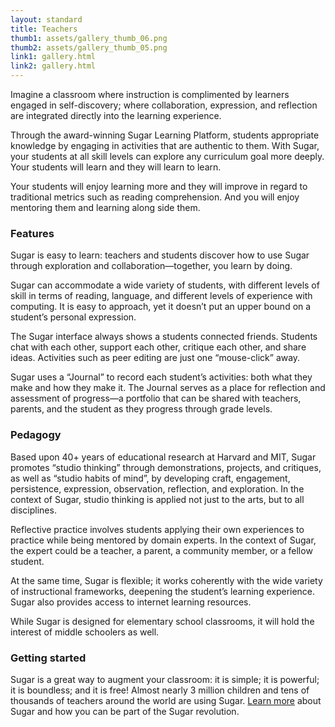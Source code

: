 ```yaml
---
layout: standard
title: Teachers
thumb1: assets/gallery_thumb_06.png
thumb2: assets/gallery_thumb_05.png
link1: gallery.html
link2: gallery.html
---
```

Imagine a classroom where instruction is complimented by learners engaged in self-discovery; where collaboration, expression, and reflection are integrated directly into the learning experience.

Through the award-winning Sugar Learning Platform, students appropriate knowledge by engaging in activities that are authentic to them. With Sugar, your students at all skill levels can explore any curriculum goal more deeply. Your students will learn and they will learn to learn.

Your students will enjoy learning more and they will improve in regard to traditional metrics such as reading comprehension. And you will enjoy mentoring them and learning along side them.

### Features

Sugar is easy to learn: teachers and students discover how to use Sugar through exploration and collaboration—together, you learn by doing.

Sugar can accommodate a wide variety of students, with different levels of skill in terms of reading, language, and different levels of experience with computing. It is easy to approach, yet it doesn’t put an upper bound on a student’s personal expression.

The Sugar interface always shows a students connected friends. Students chat with each other, support each other, critique each other, and share ideas. Activities such as peer editing are just one “mouse-click” away.

Sugar uses a “Journal” to record each student’s activities: both what they make and how they make it. The Journal serves as a place for reflection and assessment of progress—a portfolio that can be shared with teachers, parents, and the student as they progress through grade levels.

### Pedagogy

Based upon 40+ years of educational research at Harvard and MIT, Sugar promotes “studio thinking” through demonstrations, projects, and critiques, as well as “studio habits of mind”, by developing craft, engagement, persistence, expression, observation, reflection, and exploration. In the context of Sugar, studio thinking is applied not just to the arts, but to all disciplines.

Reflective practice involves students applying their own experiences to practice while being mentored by domain experts. In the context of Sugar, the expert could be a teacher, a parent, a community member, or a fellow student.

At the same time, Sugar is flexible; it works coherently with the wide variety of instructional frameworks, deepening the student’s learning experience. Sugar also provides access to internet learning resources.

While Sugar is designed for elementary school classrooms, it will hold the interest of middle schoolers as well.

### Getting started

Sugar is a great way to augment your classroom: it is simple; it is powerful; it is boundless; and it is free! Almost nearly 3 million children and tens of thousands of teachers around the world are using Sugar. [Learn more](about_features.html) about Sugar and how you can be part of the Sugar revolution.
